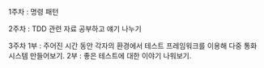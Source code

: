 1주차 : 명령 패턴

2주차 : TDD 관련 자료 공부하고 얘기 나누기

3주차
1부 : 주어진 시간 동안 각자의 환경에서 테스트 프레임워크를 이용해 다중 통화 시스템 만들어보기.
2부 : 좋은 테스트에 대한 이야기 나워보기.
